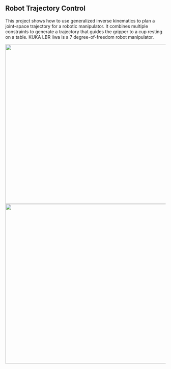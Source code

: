 ## Robot Trajectory Control
This project shows how to use generalized inverse kinematics to plan a joint-space trajectory for a
robotic manipulator. It combines multiple constraints to generate a trajectory that guides the gripper
to a cup resting on a table. KUKA LBR iiwa is a 7 degree-of-freedom robot manipulator. 

<img src="https://github.com/souvik0306/robot-trajectory-control/blob/master/Simulation_images/First_look.jpg" width="600" height="500">

<img src="https://github.com/souvik0306/robot-trajectory-control/blob/master/Simulation_images/Final_Trajectory.gif" width="600" height="500">

